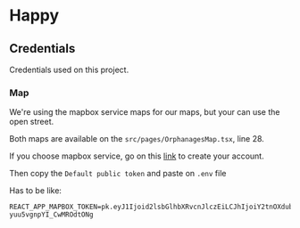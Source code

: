# Happy

## Credentials

Credentials used on this project.

### Map

We're using the mapbox service maps for our maps, but your can use the open street.

Both maps are available on the `src/pages/OrphanagesMap.tsx`, line 28.

If you choose mapbox service, go on this [link](https://account.mapbox.com/auth/signup/) to create your account.

Then copy the `Default public token` and paste on `.env` file

Has to be like:
```.env
REACT_APP_MAPBOX_TOKEN=pk.eyJ1Ijoid2lsbGlhbXRvcnJlczEiLCJhIjoiY2tnOXdubWVqMDFncDJzcXVjMG03anpxZSJ9.-yuu5vgnpYI_CwMROdtONg
```
